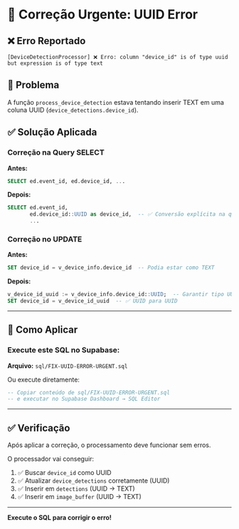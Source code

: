 # 🚨 Correção Urgente: UUID Error

## ❌ Erro Reportado

```
[DeviceDetectionProcessor] ❌ Erro: column "device_id" is of type uuid but expression is of type text
```

## 🔧 Problema

A função `process_device_detection` estava tentando inserir TEXT em uma coluna UUID (`device_detections.device_id`).

## ✅ Solução Aplicada

### Correção na Query SELECT

**Antes:**
```sql
SELECT ed.event_id, ed.device_id, ...
```

**Depois:**
```sql
SELECT ed.event_id, 
       ed.device_id::UUID as device_id,  -- ✅ Conversão explícita na query
       ...
```

### Correção no UPDATE

**Antes:**
```sql
SET device_id = v_device_info.device_id  -- Podia estar como TEXT
```

**Depois:**
```sql
v_device_id_uuid := v_device_info.device_id::UUID;  -- Garantir tipo UUID
SET device_id = v_device_id_uuid  -- ✅ UUID para UUID
```

---

## 🚀 Como Aplicar

### Execute este SQL no Supabase:

**Arquivo:** `sql/FIX-UUID-ERROR-URGENT.sql`

Ou execute diretamente:

```sql
-- Copiar conteúdo de sql/FIX-UUID-ERROR-URGENT.sql
-- e executar no Supabase Dashboard → SQL Editor
```

---

## ✅ Verificação

Após aplicar a correção, o processamento deve funcionar sem erros.

O processador vai conseguir:
1. ✅ Buscar `device_id` como UUID
2. ✅ Atualizar `device_detections` corretamente (UUID)
3. ✅ Inserir em `detections` (UUID → TEXT)
4. ✅ Inserir em `image_buffer` (UUID → TEXT)

---

**Execute o SQL para corrigir o erro!**

